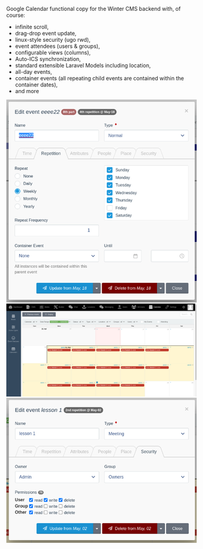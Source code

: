 Google Calendar functional copy for the Winter CMS backend with, of course:
* infinite scroll, 
* drag-drop event update, 
* linux-style security (ugo rwd), 
* event attendees (users & groups), 
* configurable views (columns), 
* Auto-ICS synchronization,
* standard extensible Laravel Models including location,
* all-day events,
* container events (all repeating child events are contained within the container dates),
* and more

![Event Dialog](sc1.png "event dialog")
![Event Container](sc2.png "event container")
![Event Security](sc3.png "event security")
